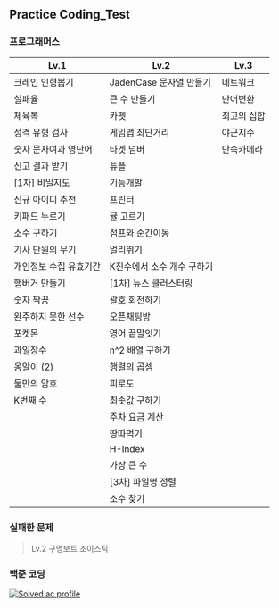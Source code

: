 ## Practice Coding_Test

### 프로그래머스

| **Lv.1**               | **Lv.2**                   | **Lv.3**    |
| ---------------------- | -------------------------- | ----------- |
| 크레인 인형뽑기        | JadenCase 문자열 만들기    | 네트워크    |
| 실패율                 | 큰 수 만들기               | 단어변환    |
| 체육복                 | 카펫                       | 최고의 집합 |
| 성격 유형 검사         | 게임맵 최단거리            | 야근지수    |
| 숫자 문자여과 영단어   | 타겟 넘버                  | 단속카메라  |
| 신고 결과 받기         | 튜플                       |             |
| [1차] 비밀지도         | 기능개발                   |             |
| 신규 아이디 추천       | 프린터                     |             |
| 키패드 누르기          | 귤 고르기                  |             |
| 소수 구하기            | 점프와 순간이동            |             |
| 기사 단원의 무기       | 멀리뛰기                   |             |
| 개인정보 수집 유효기간 | K진수에서 소수 개수 구하기 |             |
| 햄버거 만들기          | [1차] 뉴스 클러스터링      |             |
| 숫자 짝꿍              | 괄호 회전하기              |             |
| 완주하지 못한 선수     | 오픈채팅방                 |             |
| 포켓몬                 | 영어 끝말잇기              |             |
| 과일장수               | n^2 배열 구하기            |             |
| 옹알이 (2)             | 행렬의 곱셈                |             |
| 둘만의 암호            | 피로도                     |             |
| K번째 수               | 최솟값 구하기              |             |
|                        | 주차 요금 계산             |             |
|                        | 땅따먹기                   |             |
|                        | H-Index                    |             |
|                        | 가장 큰 수                 |             |
|                        | [3차] 파일명 정렬          |             |
|                        | 소수 찾기                  |             |

### 실패한 문제

> Lv.2 구명보트 조이스틱

### 백준 코딩

[![Solved.ac
profile](http://mazassumnida.wtf/api/v2/generate_badge?boj=eodrmfdl1004)](https://solved.ac/eodrmfdl1004)
